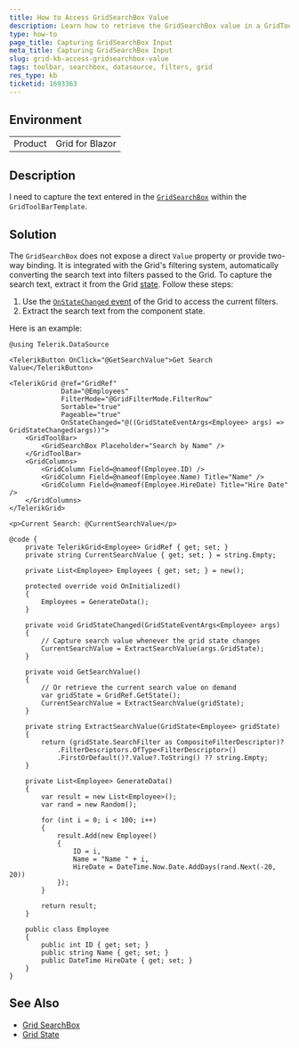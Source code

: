 ```yaml
---
title: How to Access GridSearchBox Value
description: Learn how to retrieve the GridSearchBox value in a GridToolBarTemplate in Telerik UI for Blazor.
type: how-to
page_title: Capturing GridSearchBox Input
meta_title: Capturing GridSearchBox Input
slug: grid-kb-access-gridsearchbox-value
tags: toolbar, searchbox, datasource, filters, grid
res_type: kb
ticketid: 1693363
---
```


## Environment

<table>
    <tbody>
        <tr>
            <td>Product</td>
            <td>Grid for Blazor</td>
        </tr>
    </tbody>
</table>

## Description

I need to capture the text entered in the [`GridSearchBox`](slug:grid-searchbox) within the `GridToolBarTemplate`.

## Solution

The `GridSearchBox` does not expose a direct `Value` property or provide two-way binding. It is integrated with the Grid's filtering system, automatically converting the search text into filters passed to the Grid. To capture the search text, extract it from the Grid [state](slug:grid-state). Follow these steps:

1. Use the [`OnStateChanged` event](slug:grid-state#onstatechanged) of the Grid to access the current filters.
2. Extract the search text from the component state.

Here is an example:

````Razor
@using Telerik.DataSource

<TelerikButton OnClick="@GetSearchValue">Get Search Value</TelerikButton>

<TelerikGrid @ref="GridRef"
             Data="@Employees"
             FilterMode="@GridFilterMode.FilterRow"
             Sortable="true"
             Pageable="true"
             OnStateChanged="@((GridStateEventArgs<Employee> args) => GridStateChanged(args))">
    <GridToolBar>
        <GridSearchBox Placeholder="Search by Name" />
    </GridToolBar>
    <GridColumns>
        <GridColumn Field=@nameof(Employee.ID) />
        <GridColumn Field=@nameof(Employee.Name) Title="Name" />
        <GridColumn Field=@nameof(Employee.HireDate) Title="Hire Date" />
    </GridColumns>
</TelerikGrid>

<p>Current Search: @CurrentSearchValue</p>

@code {
    private TelerikGrid<Employee> GridRef { get; set; }
    private string CurrentSearchValue { get; set; } = string.Empty;

    private List<Employee> Employees { get; set; } = new();

    protected override void OnInitialized()
    {
        Employees = GenerateData();
    }

    private void GridStateChanged(GridStateEventArgs<Employee> args)
    {
        // Capture search value whenever the grid state changes
        CurrentSearchValue = ExtractSearchValue(args.GridState);
    }

    private void GetSearchValue()
    {
        // Or retrieve the current search value on demand
        var gridState = GridRef.GetState();
        CurrentSearchValue = ExtractSearchValue(gridState);
    }

    private string ExtractSearchValue(GridState<Employee> gridState)
    {
        return (gridState.SearchFilter as CompositeFilterDescriptor)?
            .FilterDescriptors.OfType<FilterDescriptor>()
            .FirstOrDefault()?.Value?.ToString() ?? string.Empty;
    }

    private List<Employee> GenerateData()
    {
        var result = new List<Employee>();
        var rand = new Random();

        for (int i = 0; i < 100; i++)
        {
            result.Add(new Employee()
            {
                ID = i,
                Name = "Name " + i,
                HireDate = DateTime.Now.Date.AddDays(rand.Next(-20, 20))
            });
        }

        return result;
    }

    public class Employee
    {
        public int ID { get; set; }
        public string Name { get; set; }
        public DateTime HireDate { get; set; }
    }
}
````

## See Also

* [Grid SearchBox](slug:grid-searchbox)
* [Grid State](slug:grid-state)
